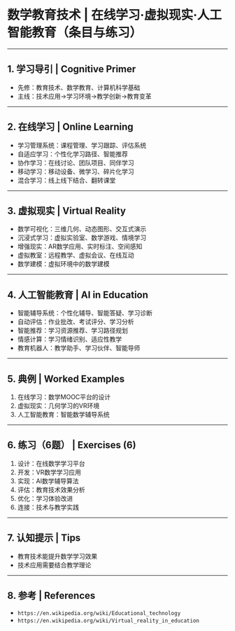 # 数学教育技术 | 在线学习·虚拟现实·人工智能教育（条目与练习）

---

## 1. 学习导引 | Cognitive Primer

- 先修：教育技术、数学教育、计算机科学基础
- 主线：技术应用→学习环境→教学创新→教育变革

---

## 2. 在线学习 | Online Learning

- 学习管理系统：课程管理、学习跟踪、评估系统
- 自适应学习：个性化学习路径、智能推荐
- 协作学习：在线讨论、团队项目、同伴学习
- 移动学习：移动设备、微学习、碎片化学习
- 混合学习：线上线下结合、翻转课堂

---

## 3. 虚拟现实 | Virtual Reality

- 数学可视化：三维几何、动态图形、交互式演示
- 沉浸式学习：虚拟实验室、数学游戏、情境学习
- 增强现实：AR数学应用、实时标注、空间感知
- 虚拟教室：远程教学、虚拟会议、在线互动
- 数学建模：虚拟环境中的数学建模

---

## 4. 人工智能教育 | AI in Education

- 智能辅导系统：个性化辅导、智能答疑、学习诊断
- 自动评估：作业批改、考试评分、学习分析
- 智能推荐：学习资源推荐、学习路径规划
- 情感计算：学习情绪识别、适应性教学
- 教育机器人：教学助手、学习伙伴、智能导师

---

## 5. 典例 | Worked Examples

1) 在线学习：数学MOOC平台的设计
2) 虚拟现实：几何学习的VR环境
3) 人工智能教育：智能数学辅导系统

---

## 6. 练习（6题） | Exercises (6)

1) 设计：在线数学学习平台
2) 开发：VR数学学习应用
3) 实现：AI数学辅导算法
4) 评估：教育技术效果分析
5) 优化：学习体验改进
6) 连接：技术与教学实践

---

## 7. 认知提示 | Tips

- 教育技术能提升数学学习效果
- 技术应用需要结合教学理论

---

## 8. 参考 | References

- `https://en.wikipedia.org/wiki/Educational_technology`
- `https://en.wikipedia.org/wiki/Virtual_reality_in_education`
